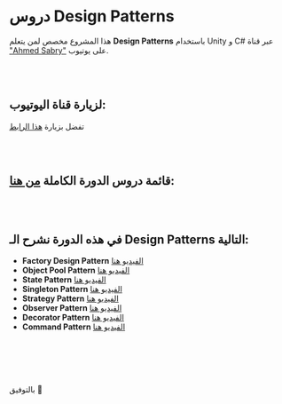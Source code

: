 # دروس Design Patterns
هذا المشروع مخصص لمن يتعلم **Design Patterns** باستخدام Unity و C# عبر قناة ["Ahmed Sabry"](https://www.youtube.com/ahmedsabrygamedev) على يوتيوب.  

<br>
<br>

## لزيارة قناة اليوتيوب:
تفضل بزيارة [هذا الرابط](https://www.youtube.com/ahmedsabrygamedev)  

<br>
<br>

## قائمة دروس الدورة الكاملة [من هنا](https://youtube.com/playlist?list=PLiH59f3XbukEMMRN7Bg_W-DM4nQumtvIS&si=bTScXK0MmaZxIaqI):  

<br>
<br>

## في هذه الدورة نشرح الـ Design Patterns التالية:
- **Factory Design Pattern** [الفيديو هنا](https://youtu.be/xXcR6HJLDZ0?list=PLiH59f3XbukEMMRN7Bg_W-DM4nQumtvIS)  
- **Object Pool Pattern** [الفيديو هنا](https://youtu.be/xI3Zjvukmck?list=PLiH59f3XbukEMMRN7Bg_W-DM4nQumtvIS)  
- **State Pattern** [الفيديو هنا](https://youtu.be/xxN1uO32x3w?list=PLiH59f3XbukEMMRN7Bg_W-DM4nQumtvIS)  
- **Singleton Pattern** [الفيديو هنا](https://youtu.be/DUS24nYlgzY?list=PLiH59f3XbukEMMRN7Bg_W-DM4nQumtvIS)  
- **Strategy Pattern** [الفيديو هنا](https://youtu.be/BRlig0_HZJg?list=PLiH59f3XbukEMMRN7Bg_W-DM4nQumtvIS)  
- **Observer Pattern** [الفيديو هنا](https://youtu.be/FlWflWQaL44?list=PLiH59f3XbukEMMRN7Bg_W-DM4nQumtvIS)  
- **Decorator Pattern** [الفيديو هنا](https://youtu.be/5DnDoCcKkv0?list=PLiH59f3XbukEMMRN7Bg_W-DM4nQumtvIS)  
- **Command Pattern** [الفيديو هنا](https://youtu.be/sZTMe8UMiRI?list=PLiH59f3XbukEMMRN7Bg_W-DM4nQumtvIS)  

<br>
<br>
<br>
<br>

بالتوفيق 🙂
